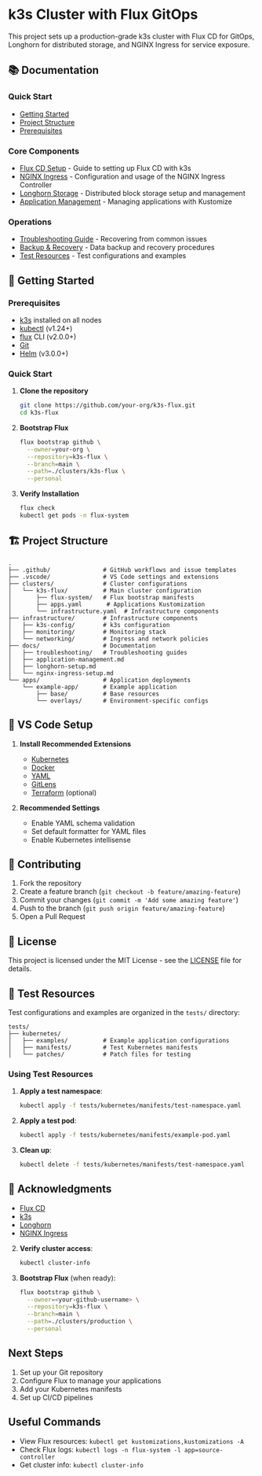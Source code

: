 # k3s Cluster with Flux GitOps

This project sets up a production-grade k3s cluster with Flux CD for GitOps, Longhorn for distributed storage, and NGINX Ingress for service exposure.

## 📚 Documentation

### Quick Start
- [Getting Started](#-getting-started)
- [Project Structure](#-project-structure)
- [Prerequisites](#-prerequisites)

### Core Components
- [Flux CD Setup](docs/k3s-flux-longhorn-guide.md) - Guide to setting up Flux CD with k3s
- [NGINX Ingress](docs/nginx-ingress-setup.md) - Configuration and usage of the NGINX Ingress Controller
- [Longhorn Storage](docs/longhorn-setup.md) - Distributed block storage setup and management
- [Application Management](docs/application-management.md) - Managing applications with Kustomize

### Operations
- [Troubleshooting Guide](docs/troubleshooting/flux-recovery-guide.md) - Recovering from common issues
- [Backup & Recovery](docs/longhorn-setup.md#backup-configuration) - Data backup and recovery procedures
- [Test Resources](#test-resources) - Test configurations and examples

## 🚀 Getting Started

### Prerequisites

- [k3s](https://k3s.io/) installed on all nodes
- [kubectl](https://kubernetes.io/docs/tasks/tools/) (v1.24+)
- [flux](https://fluxcd.io/docs/installation/) CLI (v2.0.0+)
- [Git](https://git-scm.com/)
- [Helm](https://helm.sh/) (v3.0.0+)

### Quick Start

1. **Clone the repository**
   ```bash
   git clone https://github.com/your-org/k3s-flux.git
   cd k3s-flux
   ```

2. **Bootstrap Flux**
   ```bash
   flux bootstrap github \
     --owner=your-org \
     --repository=k3s-flux \
     --branch=main \
     --path=./clusters/k3s-flux \
     --personal
   ```

3. **Verify Installation**
   ```bash
   flux check
   kubectl get pods -n flux-system
   ```

## 🏗️ Project Structure

```
.
├── .github/               # GitHub workflows and issue templates
├── .vscode/               # VS Code settings and extensions
├── clusters/              # Cluster configurations
│   └── k3s-flux/          # Main cluster configuration
│       ├── flux-system/   # Flux bootstrap manifests
│       ├── apps.yaml       # Applications Kustomization
│       └── infrastructure.yaml  # Infrastructure components
├── infrastructure/        # Infrastructure components
│   ├── k3s-config/        # k3s configuration
│   ├── monitoring/        # Monitoring stack
│   └── networking/        # Ingress and network policies
├── docs/                  # Documentation
│   ├── troubleshooting/   # Troubleshooting guides
│   ├── application-management.md
│   ├── longhorn-setup.md
│   └── nginx-ingress-setup.md
└── apps/                  # Application deployments
    └── example-app/       # Example application
        ├── base/          # Base resources
        └── overlays/      # Environment-specific configs
```

## 🔧 VS Code Setup

1. **Install Recommended Extensions**
   - [Kubernetes](https://marketplace.visualstudio.com/items?itemName=ms-kubernetes-tools.vscode-kubernetes-tools)
   - [Docker](https://marketplace.visualstudio.com/items?itemName=ms-azuretools.vscode-docker)
   - [YAML](https://marketplace.visualstudio.com/items?itemName=redhat.vscode-yaml)
   - [GitLens](https://marketplace.visualstudio.com/items?itemName=eamodio.gitlens)
   - [Terraform](https://marketplace.visualstudio.com/items?itemName=HashiCorp.terraform) (optional)

2. **Recommended Settings**
   - Enable YAML schema validation
   - Set default formatter for YAML files
   - Enable Kubernetes intellisense

## 🤝 Contributing

1. Fork the repository
2. Create a feature branch (`git checkout -b feature/amazing-feature`)
3. Commit your changes (`git commit -m 'Add some amazing feature'`)
4. Push to the branch (`git push origin feature/amazing-feature`)
5. Open a Pull Request

## 📄 License

This project is licensed under the MIT License - see the [LICENSE](LICENSE) file for details.

## 🧪 Test Resources

Test configurations and examples are organized in the `tests/` directory:

```
tests/
├── kubernetes/
│   ├── examples/          # Example application configurations
│   ├── manifests/         # Test Kubernetes manifests
│   └── patches/           # Patch files for testing
```

### Using Test Resources

1. **Apply a test namespace**:
   ```bash
   kubectl apply -f tests/kubernetes/manifests/test-namespace.yaml
   ```

2. **Apply a test pod**:
   ```bash
   kubectl apply -f tests/kubernetes/manifests/example-pod.yaml
   ```

3. **Clean up**:
   ```bash
   kubectl delete -f tests/kubernetes/manifests/test-namespace.yaml
   ```

## 🙏 Acknowledgments

- [Flux CD](https://fluxcd.io/)
- [k3s](https://k3s.io/)
- [Longhorn](https://longhorn.io/)
- [NGINX Ingress](https://kubernetes.github.io/ingress-nginx/)

2. **Verify cluster access**:
   ```bash
   kubectl cluster-info
   ```

3. **Bootstrap Flux** (when ready):
   ```bash
   flux bootstrap github \
     --owner=<your-github-username> \
     --repository=k3s-flux \
     --branch=main \
     --path=./clusters/production \
     --personal
   ```

## Next Steps

1. Set up your Git repository
2. Configure Flux to manage your applications
3. Add your Kubernetes manifests
4. Set up CI/CD pipelines

## Useful Commands

- View Flux resources: `kubectl get kustomizations,kustomizations -A`
- Check Flux logs: `kubectl logs -n flux-system -l app=source-controller`
- Get cluster info: `kubectl cluster-info`

